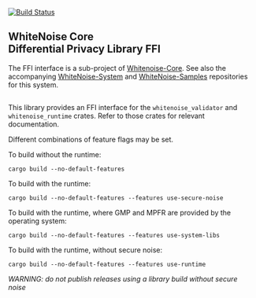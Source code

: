[![Build Status](https://travis-ci.org/opendifferentialprivacy/whitenoise-core.svg?branch=develop)](https://travis-ci.org/opendifferentialprivacy/whitenoise-core)

## WhiteNoise Core <br/> Differential Privacy Library FFI <br/>

The FFI interface is a sub-project of [Whitenoise-Core](https://github.com/opendifferentialprivacy/whitenoise-core).
See also the accompanying [WhiteNoise-System](https://github.com/opendifferentialprivacy/whitenoise-system) and [WhiteNoise-Samples](https://github.com/opendifferentialprivacy/whitenoise-samples) repositories for this system.

##

This library provides an FFI interface for the `whitenoise_validator` and `whitenoise_runtime` crates. Refer to those crates for relevant documentation.  

Different combinations of feature flags may be set.

To build without the runtime:

    cargo build --no-default-features
    
To build with the runtime:

    cargo build --no-default-features --features use-secure-noise
    
To build with the runtime, where GMP and MPFR are provided by the operating system:

    cargo build --no-default-features --features use-system-libs

To build with the runtime, without secure noise:

    cargo build --no-default-features --features use-runtime

*WARNING: do not publish releases using a library build without secure noise*
